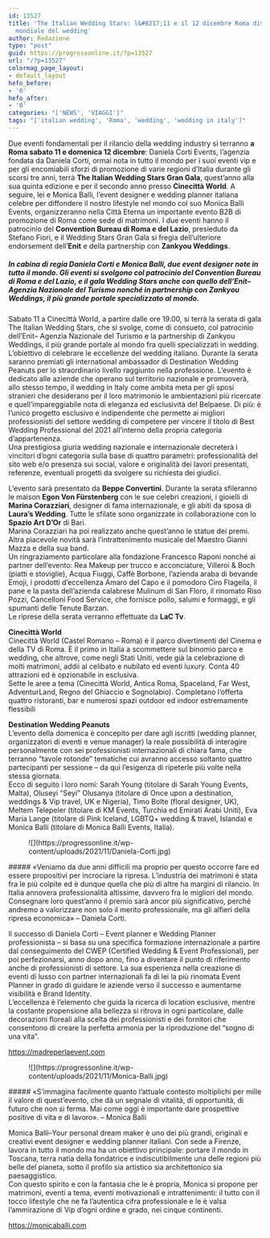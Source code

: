 ```yaml
---
id: 13527
title: 'The Italian Wedding Stars: l&#8217;11 e il 12 dicembre Roma diventa capitale
  mondiale del wedding'
author: Redazione
type: "post"
guid: https://progressonline.it/?p=13527
url: "/?p=13527"
colormag_page_layout:
- default_layout
hefo_before:
- '0'
hefo_after:
- '0'
categories: "['NEWS', 'VIAGGI']"
tags: "['italian wedding', 'Roma', 'wedding', 'wedding in italy']"
---
```


Due eventi fondamentali per il rilancio della wedding industry si terranno **a Roma sabato 11 e domenica 12 dicembre**: Daniela Corti Events, l’agenzia fondata da Daniela Corti, ormai nota in tutto il mondo per i suoi eventi vip e per gli encomiabili sforzi di promozione di varie regioni d’Italia durante gli scorsi tre anni, terrà **The Italian Wedding Stars Gran Gala**, quest’anno alla sua quinta edizione e per il secondo anno presso **Cinecittà World**. A seguire, lei e Monica Balli, l’event designer e wedding planner italiana celebre per diffondere il nostro lifestyle nel mondo col suo Monica Balli Events, organizzeranno nella Città Eterna un importante evento B2B di promozione di Roma come sede di matrimoni. I due eventi hanno il patrocinio del **Convention Bureau di Roma e del Lazio**, presieduto da Stefano Fiori, e il Wedding Stars Gran Gala si fregia dell’ulteriore endorsement dell’**Enit** e della partnership con **Zankyou Weddings**.

##### **In cabina di regia Daniela Corti e Monica Balli, due event designer note in tutto il mondo. Gli eventi si svolgono col patrocinio del Convention Bureau di Roma e del Lazio, e il gala Wedding Stars anche con quello dell’Enit–Agenzia Nazionale del Turismo nonché in partnership con Zankyou Weddings, il più grande portale specializzato al mondo.** 

Sabato 11 a Cinecittà World, a partire dalle ore 19.00, si terrà la serata di gala The Italian Wedding Stars, che si svolge, come di consueto, col patrocinio dell’Enit– Agenzia Nazionale del Turismo e la partnership di Zankyou Weddings, il più grande portale al mondo fra quelli specializzati in wedding. L’obiettivo di celebrare le eccellenze del wedding italiano. Durante la serata saranno premiati gli international ambassador di Destination Wedding Peanuts per lo straordinario livello raggiunto nella professione. L’evento è dedicato alle aziende che operano sul territorio nazionale e promuoverà, allo stesso tempo, il wedding in Italy come ambita meta per gli sposi stranieri che desiderano per il loro matrimonio le ambientazioni più ricercate e quell’impareggiabile nota di eleganza ed esclusività del Belpaese. Di più: è l’unico progetto esclusivo e indipendente che permette ai migliori professionisti del settore wedding di competere per vincere il titolo di Best Wedding Professional del 2021 all’interno della propria categoria d’appartenenza.  
Una prestigiosa giuria wedding nazionale e internazionale decreterà i vincitori d’ogni categoria sulla base di quattro parametri: professionalità del sito web e/o presenza sui social, valore e originalità dei lavori presentati, referenze, eventuali progetti da svolgere su richiesta dei giudici.

L’evento sarà presentato da **Beppe Convertini**. Durante la serata sfileranno le maison **Egon Von Fürstenberg** con le sue celebri creazioni, i gioielli di **Marina Corazziari**, designer di fama internazionale, e gli abiti da sposa di **Laura’s Wedding**. Tutte le sfilate sono organizzate in collaborazione con lo **Spazio Art D’Or** di Bari.  
Marina Corazziari ha poi realizzato anche quest’anno le statue dei premi. Altra piacevole novità sarà l’intrattenimento musicale del Maestro Gianni Mazza e della sua band.  
Un ringraziamento particolare alla fondazione Francesco Raponi nonché ai partner dell’evento: Rea Makeup per trucco e acconciature, Villeroi &amp; Boch (piatti e stoviglie), Acqua Fiuggi, Caffè Borbone, l’azienda araba di bevande Emoji, i prodotti d’eccellenza Amaro del Capo e il pomodoro Ciro Flagella, il pane e la pasta dell’azienda calabrese Mulinum di San Floro, il rinomato Riso Pozzi, Cancelloni Food Service, che fornisce pollo, salumi e formaggi, e gli spumanti delle Tenute Barzan.  
Le riprese della serata verranno effettuate da **LaC Tv**.

**Cinecittà World**  
Cinecittà World (Castel Romano – Roma) è il parco divertimenti del Cinema e della TV di Roma. È il primo in Italia a scommettere sul binomio parco e wedding, che altrove, come negli Stati Uniti, vede già la celebrazione di molti matrimoni, addii al celibato e nubilato ed eventi luxury. Conta 40 attrazioni ed è opzionabile in esclusiva.  
Sette le aree a tema (Cinecittà World, Antica Roma, Spaceland, Far West, AdventurLand, Regno del Ghiaccio e Sognolabio). Completano l’offerta quattro ristoranti, bar e numerosi spazi outdoor ed indoor estremamente flessibili

**Destination Wedding Peanuts**  
L’evento della domenica è concepito per dare agli iscritti (wedding planner, organizzatori di eventi e venue manager) la reale possibilità di interagire personalmente con sei professionisti internazionali di chiara fama, che terranno “tavole rotonde” tematiche cui avranno accesso soltanto quattro partecipanti per sessione – da qui l’esigenza di ripeterle più volte nella stessa giornata.  
Ecco di seguito i loro nomi: Sarah Young (titolare di Sarah Young Events, Malta), Oluseyi “Seyi” Olusanya (titolare di Once upon a destination, weddings &amp; Vip travel, UK e Nigeria), Timo Bolte (floral designer, UK), Meltem Telepeler (titolare di KM Events, Turchia ed Emirati Arabi Uniti), Eva Maria Lange (titolare di Pink Iceland, LGBTQ+ wedding &amp; travel, Islanda) e Monica Balli (titolare di Monica Balli Events, Italia).

<div class="wp-block-image"><figure class="alignright size-full is-resized">![](https://progressonline.it/wp-content/uploads/2021/11/Daniela-Corti.jpg)</figure></div>#####   
«Veniamo da due anni difficili ma proprio per questo occorre fare ed essere propositivi per incrociare la ripresa. L’industria dei matrimoni è stata fra le più colpite ed è dunque quella che più di altre ha margini di rilancio. In Italia annovera professionalità altissime, davvero fra le migliori del mondo. Consegnare loro quest’anno il premio sarà ancor più significativo, perché andremo a valorizzare non solo il merito professionale, ma gli alfieri della ripresa economica» – Daniela Corti.

ll successo di Daniela Corti – Event planner e Wedding Planner professionista – si basa su una specifica formazione internazionale a partire dal conseguimento del CWEP (Certified Wedding &amp; Event Professional), per poi perfezionarsi, anno dopo anno, fino a diventare il punto di riferimento anche di professionisti di settore. La sua esperienza nella creazione di eventi di lusso con partner internazionali fa di lei la più rinomata Event Planner in grado di guidare le aziende verso il successo e aumentarne visibilità e Brand Identity.  
L’eccellenza è l’elemento che guida la ricerca di location esclusive, mentre la costante propensione alla bellezza si ritrova in ogni particolare, dalle decorazioni floreali alla scelta dei professionisti e dei fornitori che consentono di creare la perfetta armonia per la riproduzione del “sogno di una vita”.

 <https://madreperlaevent.com>

<div class="wp-block-image"><figure class="alignleft size-full is-resized">![](https://progressonline.it/wp-content/uploads/2021/11/Monica-Balli.jpg)</figure></div>##### «S’immagina facilmente quanto l’attuale contesto moltiplichi per mille il valore di quest’evento, che dà un segnale di vitalità, di opportunità, di futuro che non si ferma. Mai come oggi è importante dare prospettive positive di vita e di lavoro». – Monica Balli 

Monica Balli–Your personal dream maker è uno dei più grandi, originali e creativi event designer e wedding planner italiani. Con sede a Firenze, lavora in tutto il mondo ma ha un obiettivo principale: portare il mondo in Toscana, terra natia della fondatrice e indiscutibilmente una delle regioni più belle del pianeta, sotto il profilo sia artistico sia architettonico sia paesaggistico.  
Con questo spirito e con la fantasia che le è propria, Monica si propone per matrimoni, eventi a tema, eventi motivazionali e intrattenimenti: il tutto con il tocco lifestyle che ne fa l’autentica cifra professionale e le è valsa l’ammirazione di Vip d’ogni ordine e grado, nei cinque continenti.  
  
[https://monicaballi.com  ](https://monicaballi.com
)